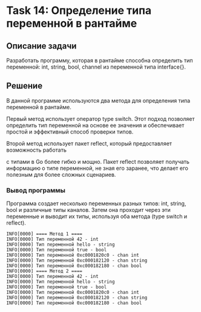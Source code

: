 # Task 14: Определение типа переменной в рантайме

## Описание задачи

Разработать программу, которая в рантайме способна определить тип переменной: int, string, bool, channel из переменной типа interface{}.

## Решение

В данной программе используются два метода для определения типа переменной в рантайме. 

Первый метод использует оператор type switch. Этот подход позволяет определить тип переменной на основе ее значения и обеспечивает простой и эффективный способ проверки типов.

Второй метод использует пакет reflect, который предоставляет возможность работать

с типами в Go более гибко и мощно. Пакет reflect позволяет получать информацию о типе переменной, не зная его заранее, что делает его полезным для более сложных сценариев.

### Вывод программы

Программа создает несколько переменных разных типов: int, string, bool и различные типы каналов. Затем она проходит через эти переменные и выводит их типы, используя оба метода (type switch и reflect).

```plaintext
INFO[0000] ==== Метод 1 ====                            
INFO[0000] Тип переменной 42 - int
INFO[0000] Тип переменной hello - string
INFO[0000] Тип переменной true - bool
INFO[0000] Тип переменной 0xc0001820c0 - chan int
INFO[0000] Тип переменной 0xc000182120 - chan string
INFO[0000] Тип переменной 0xc000182180 - chan bool
INFO[0000] ==== Метод 2 ====
INFO[0000] Тип переменной 42 - int
INFO[0000] Тип переменной hello - string
INFO[0000] Тип переменной true - bool
INFO[0000] Тип переменной 0xc0001820c0 - chan int
INFO[0000] Тип переменной 0xc000182120 - chan string
INFO[0000] Тип переменной 0xc000182180 - chan bool
```
